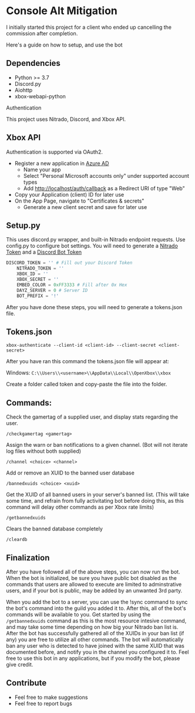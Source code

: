 # Console Alt Mitigation

I initially started this project for a client who ended up cancelling the commission after completion.

Here's a guide on how to setup, and use the bot

 ## Dependencies

- Python >= 3.7
- Discord.py
- Aiohttp
- xbox-webapi-python
  
Authentication

This project uses Nitrado, Discord, and Xbox API. 

## Xbox API


Authentication is supported via OAuth2.

- Register a new application in [Azure AD](https://portal.azure.com/#blade/Microsoft_AAD_RegisteredApps/ApplicationsListBlade)
  - Name your app
  - Select "Personal Microsoft accounts only" under supported account types
  - Add <http://localhost/auth/callback> as a Redirect URI of type "Web"
- Copy your Application (client) ID for later use
- On the App Page, navigate to "Certificates & secrets"
  - Generate a new client secret and save for later use

## Setup.py

This uses discord.py wrapper, and built-in Nitrado endpoint requests.
Use config.py to configure bot settings. You will need to generate a [Nitrado Token](https://server.nitrado.net/eng/developer/tokens) and a [Discord Bot Token](https://discord.com/developers/docs/intro)

```py
DISCORD_TOKEN = '' # Fill out your Discord Token
    NITRADO_TOKEN = ''
    XBOX_ID = ''
    XBOX_SECRET = ''
    EMBED_COLOR = 0xFF3333 # Fill after 0x Hex
    DAYZ_SERVER = 0 # Server ID
    BOT_PREFIX = '!'
```
After you have done these steps, you will need to generate a tokens.json file.

## Tokens.json

```
xbox-authenticate --client-id <client-id> --client-secret <client-secret>
```
After you have ran this command the tokens.json file will appear at:

Windows: `C:\\Users\\<username>\\AppData\\Local\\OpenXbox\\xbox`

Create a folder called token and copy-paste the file into the folder.


## Commands:

Check the gamertag of a supplied user, and display stats regarding the user.
```
/checkgamertag <gamertag> 
```
Assign the warn or ban notifications to a given channel. (Bot will not iterate log files without both supplied)
```
/channel <choice> <channel>
```
Add or remove an XUID to the banned user database
```
/bannedxuids <choice> <xuid>
```
Get the XUID of all banned users in your server's banned list. (This will take some time, and refrain from fully activitating bot before doing this, as this command will delay other commands as per Xbox rate limits)
```
/getbannedxuids
```
Clears the banned database completely
```
/cleardb
```


## Finalization

After you have followed all of the above steps, you can now run the bot. When the bot is initialized, be sure you have public bot disabled as the commands that users are allowed to execute are limited to adminstrative users, and if your bot is public, may be added by an unwanted 3rd party.

When you add the bot to a server, you can use the !sync command to sync the bot's command into the guild you added it to. After this, all of the bot's commands will be available to you. Get started by using the ```/getbannedxuids``` command as this is the most resource intesive command, and may take some time depending on how big your Nitrado ban list is. After the bot has successfully gathered all of the XUIDs in your ban list (if any) you are free to utilize all other commands. The bot will automatically ban any user who is detected to have joined with the same XUID that was documented before, and notify you in the channel you configured it to. Feel free to use this bot in any applications, but if you modify the bot, please give credit.



## Contribute

- Feel free to make suggestions
- Feel free to report bugs


